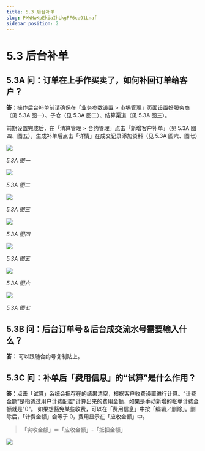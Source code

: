 ```yaml
---
title: 5.3 后台补单
slug: PXWHwKpEkiaIhLkgPF6ca91Lnaf
sidebar_position: 2
---
```



# 5.3 后台补单

## 5.3A 问：订单在上手作买卖了，如何补回订单给客户？

<b>答：</b>操作后台补单前请确保在「业务参数设置 &gt; 市埸管理」页面设置好服务商（见 5.3A 图一）、子仓（见 5.3A 图二）、结算渠道（见 5.3A 图三）。

前期设置完成后，在「清算管理 &gt; 合约管理」点击「新增客户补单」（见 5.3A 图四、图五），生成补单后点击「详情」在成交记录添加资料（见 5.3A 图六、图七）

<img src="/assets/KHb8bSx3Mopa1Sxch9bcUFtxnBe.png" src-width="2514" src-height="1322" align="center"/>

<em>5.3A 图一</em>

<img src="/assets/O35nbeU8VovIt7xQL0JciiZZn2O.png" src-width="2496" src-height="1090" align="center"/>

<em>5.3A 图二</em>

<img src="/assets/U45zbdIcuoeVfIxeCO9c2p4JnSg.png" src-width="2514" src-height="1232" align="center"/>

<em>5.3A 图三</em>

<img src="/assets/NiREbMrIZoR34zxC2v8c57I7nVK.png" src-width="2496" src-height="786" align="center"/>

<em>5.3A 图四</em>

<img src="/assets/JM4hbijlYoBxxsxFEeIc8tvPntb.png" src-width="2856" src-height="1602" align="center"/>

<em>5.3A 图五</em>

<img src="/assets/I45qbHTODoiP4JxODhTcRLtenRd.png" src-width="2392" src-height="1318" align="center"/>

<em>5.3A 图六</em>

<img src="/assets/Vw9ubsttPoJelWxEzcCcEYmInxb.png" src-width="2418" src-height="1424" align="center"/>

<em>5.3A 图七</em>

## 5.3B 问：后台订单号＆后台成交流水号需要输入什么？

<b>答：</b> 可以跟随合约号复制贴上。

## 5.3C 问：补单后「费用信息」的“试算”是什么作用？

<b>答：</b>点击「试算」系统会把存在的结果清空，根据客户收费设置进行计算。“计费金额”是指透过用户计费配置"计算出来的费用金额，如果是手动新增的帐单计费金额就是"0"。
如果想豁免某些收费，可以在「费用信息」中按「编辑／删除」。删除后，「计费金额」会等于 0，费用显示在「应收金额」中。

> 「实收金额」＝「应收金额」-「抵扣金额」

<img src="/assets/MmCtbaI2loyxUZxBKZvcRlwbnpd.png" src-width="2858" src-height="1572" align="center"/>

